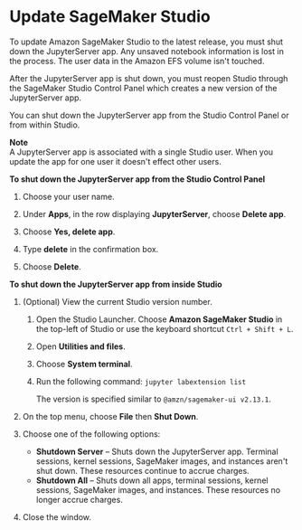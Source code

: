 # Update SageMaker Studio<a name="studio-tasks-update-studio"></a>

To update Amazon SageMaker Studio to the latest release, you must shut down the JupyterServer app\. Any unsaved notebook information is lost in the process\. The user data in the Amazon EFS volume isn't touched\.

After the JupyterServer app is shut down, you must reopen Studio through the SageMaker Studio Control Panel which creates a new version of the JupyterServer app\.

You can shut down the JupyterServer app from the Studio Control Panel or from within Studio\.

**Note**  
A JupyterServer app is associated with a single Studio user\. When you update the app for one user it doesn't effect other users\.

**To shut down the JupyterServer app from the Studio Control Panel**

1. Choose your user name\.

1. Under **Apps**, in the row displaying **JupyterServer**, choose **Delete app**\.

1. Choose **Yes, delete app**\.

1. Type **delete** in the confirmation box\.

1. Choose **Delete**\.

**To shut down the JupyterServer app from inside Studio**

1. \(Optional\) View the current Studio version number\.

   1. Open the Studio Launcher\. Choose **Amazon SageMaker Studio** in the top\-left of Studio or use the keyboard shortcut `Ctrl + Shift + L`\.

   1. Open **Utilities and files**\.

   1. Choose **System terminal**\.

   1. Run the following command: `jupyter labextension list`

      The version is specified similar to `@amzn/sagemaker-ui v2.13.1`\.

1. On the top menu, choose **File** then **Shut Down**\.

1. Choose one of the following options:
   + **Shutdown Server** – Shuts down the JupyterServer app\. Terminal sessions, kernel sessions, SageMaker images, and instances aren't shut down\. These resources continue to accrue charges\.
   + **Shutdown All** – Shuts down all apps, terminal sessions, kernel sessions, SageMaker images, and instances\. These resources no longer accrue charges\.

1. Close the window\.